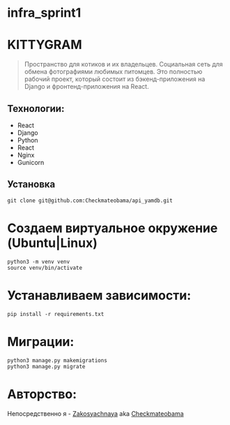 # infra_sprint1

# KITTYGRAM
> Пространство для котиков и их владельцев. 
> Социальная сеть для обмена фотографиями любимых питомцев. Это полностью рабочий проект, который состоит из бэкенд-приложения на Django и фронтенд-приложения на React.

## Технологии:
- React
- Django
- Python
- React
- Nginx
- Gunicorn

## Установка
```
git clone git@github.com:Checkmateobama/api_yamdb.git
```
# Cоздаем виртуальное окружение (Ubuntu|Linux)
```
python3 -m venv venv
source venv/bin/activate
```
# Устанавливаем зависимости:
```
pip install -r requirements.txt 
```
# Миграции:
```
python3 manage.py makemigrations 
python3 manage.py migrate
```

# Авторство:
Непосредственно я - [Zakosyachnaya](https://github.com/Zakosyachnaya)
aka [Checkmateobama](https://github.com/Checkmateobama)
